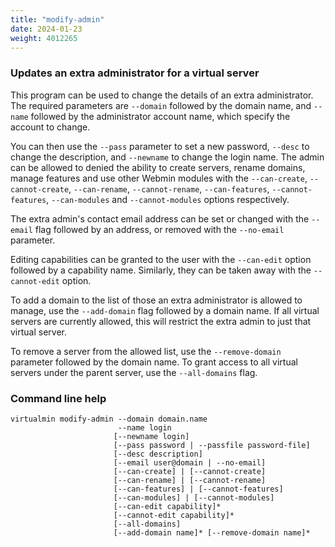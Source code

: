 ```yaml
---
title: "modify-admin"
date: 2024-01-23
weight: 4012265
---
```


### Updates an extra administrator for a virtual server

This program can be used to change the details of an extra administrator. The required parameters are `--domain` followed by the domain name, and `--name` followed by the administrator account name, which specify the account to change.

You can then use the `--pass` parameter to set a new password, `--desc` to change the description, and `--newname` to change the login name. The admin can be allowed to denied the ability to create servers, rename domains, manage features and use other Webmin modules with the `--can-create`, `--cannot-create`, `--can-rename`, `--cannot-rename`, `--can-features`, `--cannot-features`, `--can-modules` and `--cannot-modules` options respectively.

The extra admin's contact email address can be set or changed with the `--email` flag followed by an address, or removed with the `--no-email` parameter.

Editing capabilities can be granted to the user with the `--can-edit` option followed by a capability name. Similarly, they can be taken away with the `--cannot-edit` option.

To add a domain to the list of those an extra administrator is allowed to manage, use the `--add-domain` flag followed by a domain name. If all virtual servers are currently allowed, this will restrict the extra admin to just that virtual server.

To remove a server from the allowed list, use the `--remove-domain` parameter followed by the domain name. To grant access to all virtual servers under the parent server, use the `--all-domains` flag.

### Command line help

```text
virtualmin modify-admin --domain domain.name
                        --name login
                       [--newname login]
                       [--pass password | --passfile password-file]
                       [--desc description]
                       [--email user@domain | --no-email]
                       [--can-create] | [--cannot-create]
                       [--can-rename] | [--cannot-rename]
                       [--can-features] | [--cannot-features]
                       [--can-modules] | [--cannot-modules]
                       [--can-edit capability]*
                       [--cannot-edit capability]*
                       [--all-domains]
                       [--add-domain name]* [--remove-domain name]*
```
